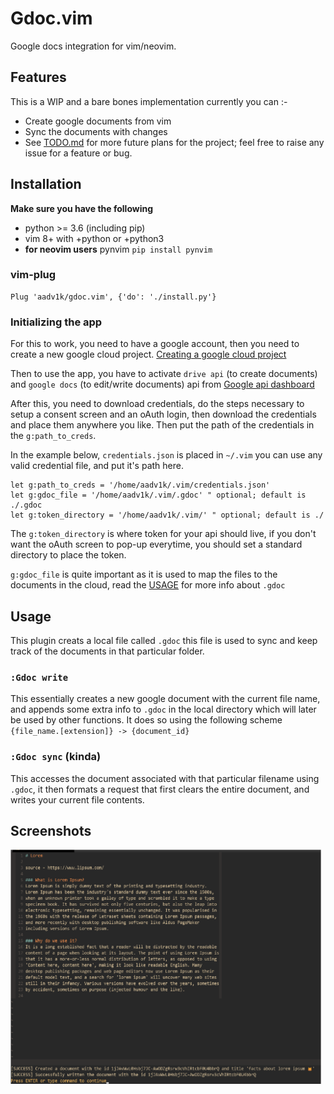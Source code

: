# Gdoc.vim

Google docs integration for vim/neovim.

## Features

This is a WIP and a bare bones implementation currently you can :-

- Create google documents from vim
- Sync the documents with changes
- See [TODO.md](./TODO.md) for more future plans for the project; feel free to raise any issue for a feature or bug.

## Installation

**Make sure you have the following**

- python >= 3.6 (including pip)
- vim 8+ with +python or +python3
- **for neovim users** pynvim `pip install pynvim`

### vim-plug

```vim
Plug 'aadv1k/gdoc.vim', {'do': './install.py'}
```

### Initializing the app

For this to work, you need to have a google account, then you need to create a new google cloud project.
[Creating a google cloud project](https://developers.google.com/workspace/guides/create-project)

Then to use the app, you have to activate `drive api` (to create documents) and `google docs` (to edit/write documents) api from
[Google api dashboard](https://console.cloud.google.com/apis/dashboard)

After this, you need to download credentials, do the steps necessary to setup a consent screen and an
oAuth login, then download the credentials and place them anywhere you like. Then put the path of
the credentials in the `g:path_to_creds`.

In the example below, `credentials.json` is placed in `~/.vim` you can use any valid credential file, and put it's path here.

```vim
let g:path_to_creds = '/home/aadv1k/.vim/credentials.json'
let g:gdoc_file = '/home/aadv1k/.vim/.gdoc' " optional; default is ./.gdoc
let g:token_directory = '/home/aadv1k/.vim/' " optional; default is ./
```

The `g:token_directory` is where token for your api should live, if you don't want the oAuth screen
to pop-up everytime, you should set a standard directory to place the token.

`g:gdoc_file` is quite important as it is used to map the files to the
documents in the cloud, read the [USAGE](#Usage) for more info about `.gdoc` 

## Usage

This plugin creats a local file called `.gdoc` this file is used to sync and
keep track of the documents in that particular folder.

### `:Gdoc write`

This essentially creates a new google document with the current file name, and
appends some extra info to `.gdoc` in the local directory which will later be
used by other functions. It does so using the following scheme `{file_name.[extension]} -> {document_id}`

### `:Gdoc sync` (kinda)

This accesses the document associated with that particular filename using
`.gdoc`, it then formats a request that first clears the entire document, and
writes your current file contents.

## Screenshots

<img src="./screenshots/1.1.png" alt="1.png" width="500px">
